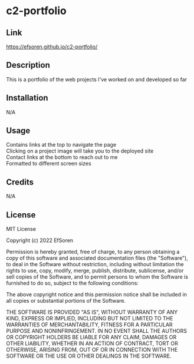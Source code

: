 # c2-portfolio
## Link
https://efsoren.github.io/c2-portfolio/

## Description
This is a portfolio of the web projects I've worked on and developed so far

## Installation
N/A

## Usage
Contains links at the top to navigate the page </br>
Clicking on a project image will take you to the deployed site </br>
Contact links at the bottom to reach out to me </br>
Formatted to different screen sizes </br>

## Credits
N/A

## License
MIT License

Copyright (c) 2022 EfSoren

Permission is hereby granted, free of charge, to any person obtaining a copy
of this software and associated documentation files (the "Software"), to deal
in the Software without restriction, including without limitation the rights
to use, copy, modify, merge, publish, distribute, sublicense, and/or sell
copies of the Software, and to permit persons to whom the Software is
furnished to do so, subject to the following conditions:

The above copyright notice and this permission notice shall be included in all
copies or substantial portions of the Software.

THE SOFTWARE IS PROVIDED "AS IS", WITHOUT WARRANTY OF ANY KIND, EXPRESS OR
IMPLIED, INCLUDING BUT NOT LIMITED TO THE WARRANTIES OF MERCHANTABILITY,
FITNESS FOR A PARTICULAR PURPOSE AND NONINFRINGEMENT. IN NO EVENT SHALL THE
AUTHORS OR COPYRIGHT HOLDERS BE LIABLE FOR ANY CLAIM, DAMAGES OR OTHER
LIABILITY, WHETHER IN AN ACTION OF CONTRACT, TORT OR OTHERWISE, ARISING FROM,
OUT OF OR IN CONNECTION WITH THE SOFTWARE OR THE USE OR OTHER DEALINGS IN THE
SOFTWARE.
